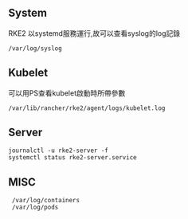 ## System
RKE2 以systemd服務運行,故可以查看syslog的log記錄
```shel
/var/log/syslog
``` 
## Kubelet
可以用PS查看kubelet啟動時所帶參數
```shell
/var/lib/rancher/rke2/agent/logs/kubelet.log
```
## Server
```shell
journalctl -u rke2-server -f
systemctl status rke2-server.service
```
## MISC
```shell
 /var/log/containers
 /var/log/pods
```